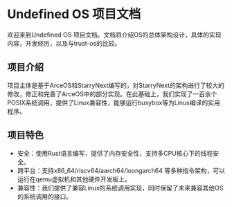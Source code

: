 # Undefined OS 项目文档

欢迎来到Undefined OS 项目文档。文档将介绍OS的总体架构设计，具体的实现内容，开发经历，以及与trust-os的比较。

## 项目介绍

项目主体是基于ArceOS和StarryNext编写的，对StarryNext的架构进行了较大的修改，修正和完善了ArceOS中的部分实现。在此基础上，我们实现了一百余个POSIX系统调用，提供了Linux兼容性，能够运行busybox等为Linux编译的实用程序。

## 项目特色

- 安全：使用Rust语言编写，提供了内存安全性，支持多CPU核心下的线程安全。
- 跨平台：支持x86_64/riscv64/aarch64/loongarch64 等多种指令架构，可以运行在qemu虚拟机和其他硬件开发板上。
- 兼容性：我们提供了兼容Linux的系统调用实现，同时保留了未来兼容其他OS的系统调用的接口。
